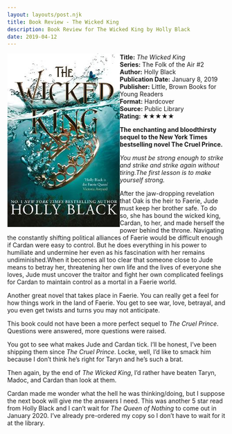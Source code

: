 ```yaml
---
layout: layouts/post.njk
title: Book Review - The Wicked King
description: Book Review for The Wicked King by Holly Black
date: 2019-04-12
---
```

<section class="review__info">

<img loading="lazy" class="movie__poster" src="/static/images/covers/thewickedking.webp" alt="Book Cover for The Wicked King by Holly Black" width="260" height="400" align="left">
        
<b>Title:</b> <i>The Wicked King</i><br>
<b>Series:</b> The Folk of the Air #2<br>
<b>Author:</b> Holly Black<br>
<b>Publication Date:</b> January 8, 2019<br>
<b>Publisher:</b> Little, Brown Books for Young Readers<br>
<b>Format:</b> Hardcover<br>
<b>Source:</b> Public Library<br>
<b>Rating:</b> &#9733;&#9733;&#9733;&#9733;&#9733;
        
<p class="review__description"><b>The enchanting and bloodthirsty sequel to the New York Times bestselling novel The Cruel Prince.</b></p>
        
<p><i>You must be strong enough to strike and strike and strike again without tiring.The first lesson is to make yourself strong.</i></p>
        
 <p>After the jaw-dropping revelation that Oak is the heir to Faerie, Jude must keep her brother safe. To do so, she has bound the wicked king, Cardan, to her, and made herself the power behind the throne. Navigating the constantly shifting political alliances of Faerie would be difficult enough if Cardan were easy to control. But he does everything in his power to humiliate and undermine her even as his fascination with her remains undiminished.When it becomes all too clear that someone close to Jude means to betray her, threatening her own life and the lives of everyone she loves, Jude must uncover the traitor and fight her own complicated feelings for Cardan to maintain control as a mortal in a Faerie world.</p>
</section>

<p>Another great novel that takes place in Faerie. You can really get a feel for how things work in the land of Faerie. You get to see war, love, betrayal, and you even get twists and turns you may not anticipate.</p>

<p>This book could not have been a more perfect sequel to <i>The Cruel Prince</i>. Questions were answered, more questions were raised.</p>

<p>You got to see what makes Jude and Cardan tick. I’ll be honest, I’ve been shipping them since <i>The Cruel Prince</i>. Locke, well, I’d like to smack him because I don’t think he’s right for Taryn and he’s such a brat.</p>

<p>Then again, by the end of <i>The Wicked King</i>, I’d rather have beaten Taryn, Madoc, and Cardan than look at them.</p>

<p>Cardan made me wonder what the hell he was thinking/doing, but I suppose the next book will give me the answers I need. This was another 5 star read from Holly Black and I can’t wait for <i>The Queen of Nothing</i> to come out in January 2020. I’ve already pre-ordered my copy so I don’t have to wait for it at the library.</p>
